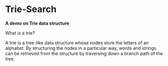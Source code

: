 # Trie-Search

**A demo on Trie data structure**

What is a trie?

A trie is a tree-like data structure whose nodes store the letters of an alphabet. By structuring the nodes in a particular way, words and strings can be retrieved from the structure by traversing down a branch path of the tree.
